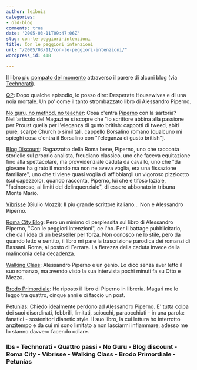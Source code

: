 ```yaml
---
author: leibniz
categories:
- old-blog
comments: true
date: '2005-03-11T09:47:06Z'
slug: con-le-peggiori-intenzioni
title: Con le peggiori intenzioni
url: "/2005/03/11/con-le-peggiori-intenzioni/"
wordpress_id: 418

---
```

Il [libro piu pompato del momento](http://www.internetbookshop.it/ser/serdsp.asp?isbn=8804538023) attraverso il parere di alcuni blog (via [Technorati](http://www.technorati.com/cosmos/search.html?rank=&url=%22alessandro+piperno%22)).




[QP](http://www.quattropassi.net/archives/2005/03/tutto_questo_e.html): Dopo qualche episodio, lo posso dire: Desperate Housewives e di una
noia mortale. Un po' come il tanto strombazzato
libro di Alessandro Piperno.




[No guru, no method, no teacher](http://no-guru.blogspot.com/2005/03/lesercito-del-tweed.html): Cosa c'entra [Piperno](http://www.blogdiscount.org/images/piperno.jpg)
con la sartoria? Nell'articolo del Magazine si scopre che "lo scrittore
abbina alla passione per Proust quella per l'eleganza di gusto british:
cappotti di tweed, abiti pure, scarpe Church o simil tali, cappello
Borsalino romano [qualcuno mi spieghi cosa c'entra il Borsalino con
"l'eleganza di gusto british"].




[Blog Discount](http://www.blogdiscount.org/index.php?p=160): Ragazzotto della Roma bene, Piperno, uno che racconta storielle sul
proprio analista, freudiano classico, uno che faceva equitazione fino
alla spettacolare, ma provvidenziale caduta da cavallo, uno che "da
giovane ha girato il mondo ma non ne aveva voglia, era una fissazione
familiare", uno che ti viene quasi voglia di affibbiargli un vigoroso
pizzicotto (sul capezzolo), quando racconta, Piperno, lui che e tifoso
laziale, "facinoroso, ai limiti del delinquenziale", di essere abbonato
in tribuna Monte Mario.




[Vibrisse](http://www.vibrissebollettino.net/archives/2005/02/il_pia_grande_s.html) (Giulio Mozzi): Il piu grande scrittore italiano... Non e Alessandro Piperno. 




[Roma City Blog](http://romacityblog.blogspot.com/2005/02/caso-piperno.html): Pero un minimo di perplessita sul libro di Alessandro Piperno, "Con le
peggiori intenzioni", ce l'ho. Per il battage pubblicitario, che da
l'idea di un bestseller per forza. Non conosco ne lo stile, pero da
quando letto e sentito, il libro mi pare la trascrizione parodica dei
romanzi di Bassani. Roma, al posto di Ferrara. La fierezza della caduta
invece della malinconia della decadenza. 




[Walking Class](http://walkingclass.blogspot.com/2005/02/geografie-letterarie-alessandro.html): Alessandro Piperno e un genio. Lo dico senza aver letto il suo
romanzo, ma avendo visto la sua intervista pochi minuti fa su Otto e
Mezzo. 

[Brodo Primordiale](http://brodoprimordiale.net/archives/002489.php): Ho riposto il libro di Piperno in libreria. Magari me lo leggo tra quattro, cinque anni e ci faccio un post.


[Petunias](http://www.thepetunias.net/archives/2005/03/se_non_te_piaci.html): Chiedo idealmente perdono ad Alessandro Piperno. E' tutta colpa dei
suoi disordinati, febbrili, limitati, sciocchi, paraocchiuti - in una
parola: fanatici - sostenitori dianetic style. Il suo libro, la cui
lettura ho interrotto anzitempo e da cui mi sono limitato a non
lasciarmi infiammare, adesso me lo stanno davvero facendo odiare. 




### Ibs - Technorati - Quattro passi - No Guru - Blog discount - Roma City - Vibrisse - Walking Class - Brodo Primordiale - Petunias
